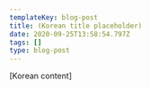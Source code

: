 ```yaml
---
templateKey: blog-post
title: (Korean title placeholder)
date: 2020-09-25T13:58:54.797Z
tags: []
type: blog-post
---
```


[Korean content]
